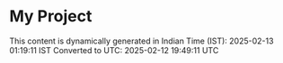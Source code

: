 # My Project

This content is dynamically generated in Indian Time (IST): 2025-02-13 01:19:11 IST
Converted to UTC: 2025-02-12 19:49:11 UTC
